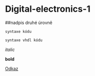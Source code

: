 # Digital-electronics-1

##nadpis druhé úrovně

```
syntaxe kódu
```

```vhdl
syntaxe vhdl kódu

```

*italic* 

**bold**

[Odkaz](https://www.google.com)
